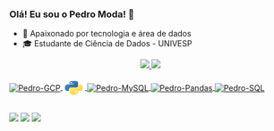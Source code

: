 ### Olá! Eu sou o Pedro Moda! 👋

- 🚀 Apaixonado por tecnologia e área de dados
- 🎓 Estudante de Ciência de Dados - UNIVESP




<div align="center">
  <a href="https://github.com/PedrovModa">
  <img width="42%" src="https://github-readme-stats.vercel.app/api?username=PedrovModa&show_icons=true&theme=dark&include_all_commits=true&count_private=true"/>
  <img width="50%" src="https://github-readme-stats.vercel.app/api/top-langs/?username=PedrovModa&layout=compact&langs_count=7&theme=dark"/>
</div>
<div style="display: inline_block"><br>
  <img align="center" alt="Pedro-GCP" height="30" width="40" src="https://cdn.jsdelivr.net/gh/devicons/devicon/icons/googlecloud/googlecloud-original.svg">
  <img align="center" alt="Pedro-Python" height="30" width="40" src="https://raw.githubusercontent.com/devicons/devicon/master/icons/python/python-original.svg">
  <img align="center" alt="Pedro-MySQL" height="30" width="40" src="https://cdn.jsdelivr.net/gh/devicons/devicon/icons/mysql/mysql-original.svg">
  <img align="center" alt="Pedro-Pandas" height="30" width="40" src="https://cdn.jsdelivr.net/gh/devicons/devicon/icons/pandas/pandas-original-wordmark.svg"">
  <img align="center" alt="Pedro-SQL" height="30" width="40" src="https://cdn.jsdelivr.net/gh/devicons/devicon/icons/microsoftsqlserver/microsoftsqlserver-plain.svg"">
  
  
  ##
  
<div>
  <a href="https://www.instagram.com/moda_pedro/" target="_blank"><img src="https://img.shields.io/badge/-Instagram-%23E4405F?style=for-the-badge&logo=instagram&logoColor=white" target="_blank"></a>
  <a href = "mailto:pedro_moda@hotmail.com"><img src="https://img.shields.io/badge/-Gmail-%23333?style=for-the-badge&logo=gmail&logoColor=white" target="_blank"></a>
  <a href="https://www.linkedin.com/in/pedro-moda-b94012135/" target="_blank"><img src="https://img.shields.io/badge/-LinkedIn-%230077B5?style=for-the-badge&logo=linkedin&logoColor=white" target="_blank"></a> 
<div>
